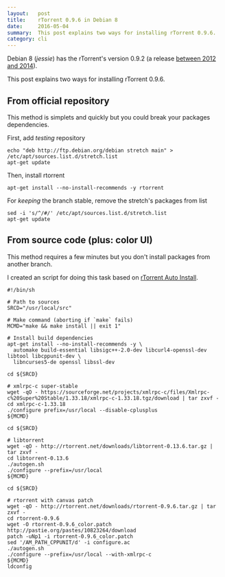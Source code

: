 ```yaml
---
layout:   post
title:    rTorrent 0.9.6 in Debian 8
date:     2016-05-04
summary:  This post explains two ways for installing rTorrent 0.9.6.
category: cli
---
```


Debian 8 (*jessie*) has the rTorrent's version 0.9.2 (a release [between 2012 and
2014](https://github.com/rakshasa/rtorrent/releases)). 

This post explains two ways for installing rTorrent 0.9.6.

## From official repository

This method is simplets and quickly but you could break your packages dependencies.

First, add *testing* repository

```
echo "deb http://ftp.debian.org/debian stretch main" > /etc/apt/sources.list.d/stretch.list
apt-get update
```

Then, install rtorrent

```
apt-get install --no-install-recommends -y rtorrent
```

For *keeping* the branch stable, remove the stretch's packages from list

```
sed -i 's/^/#/' /etc/apt/sources.list.d/stretch.list
apt-get update
```

## From source code (plus: color UI)

This method requires a few minutes but you don't install packages from another branch.

I created an script for doing this task based on [rTorrent Auto Install](https://github.com/Kerwood/Rtorrent-Auto-Install).

```
#!/bin/sh

# Path to sources
SRCD="/usr/local/src"

# Make command (aborting if `make` fails)
MCMD="make && make install || exit 1"

# Install build dependencies
apt-get install --no-install-recommends -y \
  automake build-essential libsigc++-2.0-dev libcurl4-openssl-dev libtool libcppunit-dev \
  libncurses5-de openssl libssl-dev

cd ${SRCD}

# xmlrpc-c super-stable
wget -qO - https://sourceforge.net/projects/xmlrpc-c/files/Xmlrpc-c%20Super%20Stable/1.33.18/xmlrpc-c-1.33.18.tgz/download | tar zxvf -
cd xmlrpc-c-1.33.18
./configure prefix=/usr/local --disable-cplusplus
${MCMD}

cd ${SRCD}

# libtorrent
wget -qO - http://rtorrent.net/downloads/libtorrent-0.13.6.tar.gz | tar zxvf -
cd libtorrent-0.13.6
./autogen.sh
./configure --prefix=/usr/local
${MCMD}

cd ${SRCD}

# rtorrent with canvas patch
wget -qO - http://rtorrent.net/downloads/rtorrent-0.9.6.tar.gz | tar zxvf -
cd rtorrent-0.9.6
wget -O rtorrent-0.9.6_color.patch http://pastie.org/pastes/10823264/download
patch -uNp1 -i rtorrent-0.9.6_color.patch
sed '/AM_PATH_CPPUNIT/d' -i configure.ac
./autogen.sh
./configure --prefix=/usr/local --with-xmlrpc-c
${MCMD}
ldconfig
```
